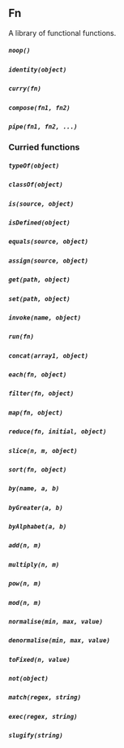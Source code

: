 ## Fn

A library of functional functions.

##### `noop()`
##### `identity(object)`
##### `curry(fn)`
##### `compose(fn1, fn2)`
##### `pipe(fn1, fn2, ...)`

### Curried functions

##### `typeOf(object)`
##### `classOf(object)`
##### `is(source, object)`
##### `isDefined(object)`
##### `equals(source, object)`
##### `assign(source, object)`
##### `get(path, object)`
##### `set(path, object)`
##### `invoke(name, object)`
##### `run(fn)`
##### `concat(array1, object)`
##### `each(fn, object)`
##### `filter(fn, object)`
##### `map(fn, object)`
##### `reduce(fn, initial, object)`
##### `slice(n, m, object)`
##### `sort(fn, object)`
##### `by(name, a, b)`
##### `byGreater(a, b)`
##### `byAlphabet(a, b)`
##### `add(n, m)`
##### `multiply(n, m)`
##### `pow(n, m)`
##### `mod(n, m)`
##### `normalise(min, max, value)`
##### `denormalise(min, max, value)`
##### `toFixed(n, value)`
##### `not(object)`
##### `match(regex, string)`
##### `exec(regex, string)`
##### `slugify(string)`

<!--
## Fn()

Construct a generator with chainable methods. Make a generator from an array:

    var f = Fn(array);

Or a generator that transforms another generator:

	var f = Fn(generator, transform);

Or a generator described by next() and push() functions. The push function is optional.

    var f = Fn(next, push);

#### head()
#### tail()
#### slice()
#### map()
#### find()
#### filter()
#### reduce()
#### sort()
#### unique()
#### batch()
#### group()
#### flatten()
#### each()
#### add()
#### subtract()
#### multiply()
#### divide()
#### mod()
#### pow()
#### log10()
#### normalise()
#### denormalise()
#### rangeLog()
#### rangeLogInv()
#### dB()
#### decimals()
#### type()
#### int()
#### float()
#### boolean()
#### stringify()
#### jsonify()
#### slugify()
#### matches()
#### regex()
#### get()
#### set()
#### assign()
#### done()
#### push()
#### fn()
#### toFunction()
#### toArray()
-->
